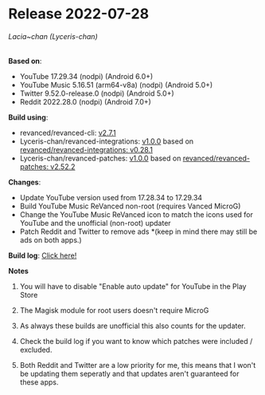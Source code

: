 # Release 2022-07-28

###### Lacia~chan (Lyceris-chan)

**Based on**:
- YouTube 17.29.34 (nodpi) (Android 6.0+)
- YouTube Music 5.16.51 (arm64-v8a) (nodpi) (Android 5.0+)
- Twitter 9.52.0-release.0 (nodpi) (Android 5.0+)
- Reddit 2022.28.0 (nodpi) (Android 7.0+)

**Build using**:
- revanced/revanced-cli: [v2.7.1](https://github.com/revanced/revanced-cli/releases/tag/v2.7.1 "2.7.1")
- Lyceris-chan/revanced-integrations: [v1.0.0](https://github.com/Lyceris-chan/revanced-integrations/releases/tag/v1.0.0 "1.0.0") based on [revanced/revanced-integrations: v0.28.1](https://github.com/revanced/revanced-integrations/releases/tag/v0.28.1 "revanced/revanced-integrations: v0.28.1")
- Lyceris-chan/revanced-patches: [v1.0.0](https://github.com/Lyceris-chan/revanced-patches/releases/tag/v1.0.0 "1.0.0") based on [revanced/revanced-patches: v2.52.2](https://github.com/revanced/revanced-patches/releases/tag/v2.25.2 "revanced/revanced-patches: v2.52.2")

**Changes**:
- Update YouTube version used from 17.28.34 to 17.29.34
- Build YouTube Music ReVanced non-root (requires Vanced MicroG)
- Change the YouTube Music ReVanced icon to match the icons used for YouTube and the unofficial (non-root) updater
- Patch Reddit and Twitter to remove ads *(keep in mind there may still be ads on both apps.)

**Build log**:
[Click here!](https://github.com/Lyceris-chan/revanced-repo/runs/7559169719?check_suite_focus=true)

**Notes**
1. You will have to disable "Enable auto update" for YouTube in the Play Store

2. The Magisk module for root users doesn't require MicroG

3. As always these builds are unofficial this also counts for the updater.

4. Check the build log if you want to know which patches were included / excluded.

5. Both Reddit and Twitter are a low priority for me, this means that I won't be updating them seperatly and that updates aren't guaranteed for these apps.

